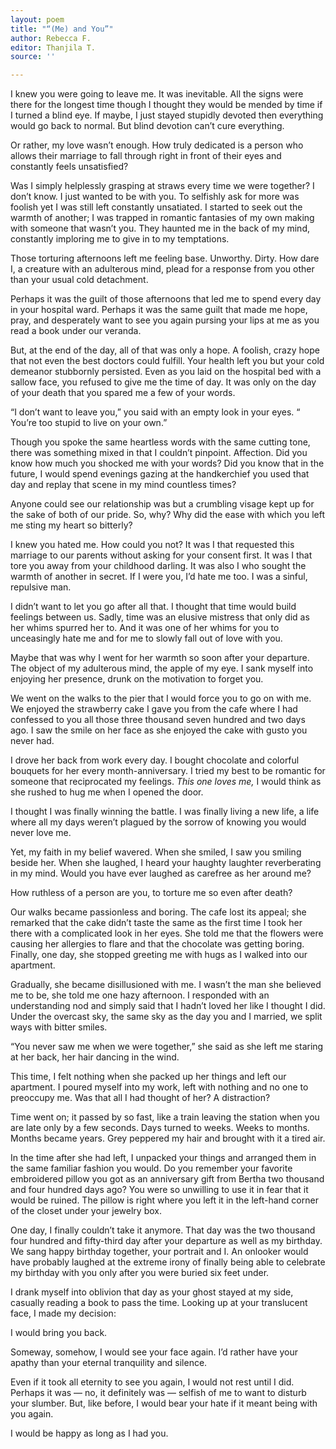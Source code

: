 ```yaml
---
layout: poem
title: "“(Me) and You”"
author: Rebecca F.
editor: Thanjila T.
source: ''

---
```

I knew you were going to leave me. It was inevitable. All the signs were there for the longest time though I thought they would be mended by time if I turned a blind eye. If maybe, I just stayed stupidly devoted then everything would go back to normal. But blind devotion can’t cure everything.

Or rather, my love wasn’t enough. How truly dedicated is a person who allows their marriage to fall through right in front of their eyes and constantly feels unsatisfied?

Was I simply helplessly grasping at straws every time we were together? I don’t know. I just wanted to be with you. To selfishly ask for more was foolish yet I was still left constantly unsatiated. I started to seek out the warmth of another; I was trapped in romantic fantasies of my own making with someone that wasn’t you. They haunted me in the back of my mind, constantly imploring me to give in to my temptations.

Those torturing afternoons left me feeling base. Unworthy. Dirty. How dare I, a creature with an adulterous mind, plead for a response from you other than your usual cold detachment.

Perhaps it was the guilt of those afternoons that led me to spend every day in your hospital ward. Perhaps it was the same guilt that made me hope, pray, and desperately want to see you again pursing your lips at me as you read a book under our veranda.

But, at the end of the day, all of that was only a hope. A foolish, crazy hope that not even the best doctors could fulfill. Your health left you but your cold demeanor stubbornly persisted. Even as you laid on the hospital bed with a sallow face, you refused to give me the time of day. It was only on the day of your death that you spared me a few of your words.

“I don’t want to leave you,” you said with an empty look in your eyes. “ You’re too stupid to live on your own.”

Though you spoke the same heartless words with the same cutting tone, there was something mixed in that I couldn’t pinpoint. Affection. Did you know how much you shocked me with your words? Did you know that in the future, I would spend evenings gazing at the handkerchief you used that day and replay that scene in my mind countless times?

Anyone could see our relationship was but a crumbling visage kept up for the sake of both of our pride. So, why? Why did the ease with which you left me sting my heart so bitterly?

I knew you hated me. How could you not? It was I that requested this marriage to our parents without asking for your consent first. It was I that tore you away from your childhood darling. It was also I who sought the warmth of another in secret. If I were you, I’d hate me too. I was a sinful, repulsive man.

I didn’t want to let you go after all that. I thought that time would build feelings between us. Sadly, time was an elusive mistress that only did as her whims spurred her to. And it was one of her whims for you to unceasingly hate me and for me to slowly fall out of love with you.

Maybe that was why I went for her warmth so soon after your departure. The object of my adulterous mind, the apple of my eye. I sank myself into enjoying her presence, drunk on the motivation to forget you.

We went on the walks to the pier that I would force you to go on with me. We enjoyed the strawberry cake I gave you from the cafe where I had confessed to you all those three thousand seven hundred and two days ago. I saw the smile on her face as she enjoyed the cake with gusto you never had.

I drove her back from work every day. I bought chocolate and colorful bouquets for her every month-anniversary. I tried my best to be romantic for someone that reciprocated my feelings. _This one loves me,_ I would think as she rushed to hug me when I opened the door.

I thought I was finally winning the battle. I was finally living a new life, a life where all my days weren’t plagued by the sorrow of knowing you would never love me.

Yet, my faith in my belief wavered. When she smiled, I saw you smiling beside her. When she laughed, I heard your haughty laughter reverberating in my mind. Would you have ever laughed as carefree as her around me?

How ruthless of a person are you, to torture me so even after death?

Our walks became passionless and boring. The cafe lost its appeal; she remarked that the cake didn’t taste the same as the first time I took her there with a complicated look in her eyes. She told me that the flowers were causing her allergies to flare and that the chocolate was getting boring. Finally, one day, she stopped greeting me with hugs as I walked into our apartment.

Gradually, she became disillusioned with me. I wasn’t the man she believed me to be, she told me one hazy afternoon. I responded with an understanding nod and simply said that I hadn’t loved her like I thought I did. Under the overcast sky, the same sky as the day you and I married, we split ways with bitter smiles.

“You never saw me when we were together,” she said as she left me staring at her back, her hair dancing in the wind.

This time, I felt nothing when she packed up her things and left our apartment. I poured myself into my work, left with nothing and no one to preoccupy me. Was that all I had thought of her? A distraction?

Time went on; it passed by so fast, like a train leaving the station when you are late only by a few seconds. Days turned to weeks. Weeks to months. Months became years. Grey peppered my hair and brought with it a tired air.

In the time after she had left, I unpacked your things and arranged them in the same familiar fashion you would. Do you remember your favorite embroidered pillow you got as an anniversary gift from Bertha two thousand and four hundred days ago? You were so unwilling to use it in fear that it would be ruined. The pillow is right where you left it in the left-hand corner of the closet under your jewelry box.

One day, I finally couldn’t take it anymore. That day was the two thousand four hundred and fifty-third day after your departure as well as my birthday. We sang happy birthday together, your portrait and I. An onlooker would have probably laughed at the extreme irony of finally being able to celebrate my birthday with you only after you were buried six feet under.

I drank myself into oblivion that day as your ghost stayed at my side, casually reading a book to pass the time. Looking up at your translucent face, I made my decision:

I would bring you back.

Someway, somehow, I would see your face again. I’d rather have your apathy than your eternal tranquility and silence.

Even if it took all eternity to see you again, I would not rest until I did. Perhaps it was — no, it definitely was — selfish of me to want to disturb your slumber. But, like before, I would bear your hate if it meant being with you again.

I would be happy as long as I had you.
